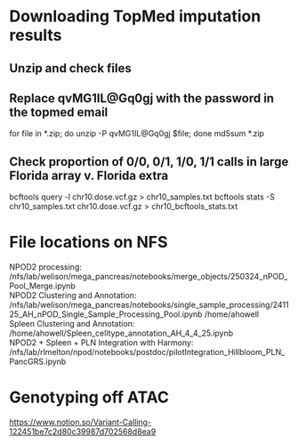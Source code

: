 # Downloading TopMed imputation results
## Unzip and check files
## Replace qvMG1IL@Gq0gj with the password in the topmed email
for file in *.zip; do unzip -P qvMG1IL@Gq0gj $file; done
md5sum *.zip

## Check proportion of 0/0, 0/1, 1/0, 1/1 calls in large Florida array v. Florida extra
bcftools query -l chr10.dose.vcf.gz > chr10_samples.txt
bcftools stats -S chr10_samples.txt chr10.dose.vcf.gz > chr10_bcftools_stats.txt

# File locations on NFS
NPOD2 processing: /nfs/lab/welison/mega_pancreas/notebooks/merge_objects/250324_nPOD_Pool_Merge.ipynb <br /> 
NPOD2 Clustering and Annotation: /nfs/lab/welison/mega_pancreas/notebooks/single_sample_processing/241125_AH_nPOD_Single_Sample_Processing_Pool.ipynb
/home/ahowell <br /> 
Spleen Clustering and Annotation: /home/ahowell/Spleen_celltype_annotation_AH_4_4_25.ipynb <br /> 
NPOD2 + Spleen + PLN Integration with Harmony: /nfs/lab/rlmelton/npod/notebooks/postdoc/pilotIntegration_Hillbloom_PLN_PancGRS.ipynb <br />

# Genotyping off ATAC
https://www.notion.so/Variant-Calling-122451be7c2d80c39987d702568d8ea9 
